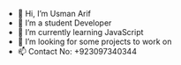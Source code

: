 - 👋 Hi, I’m Usman Arif
- 👀 I’m a student Developer
- 🌱 I’m currently learning JavaScript
- 💞️ I’m looking for some projects to work on
- 📫 Contact No: +923097340344

